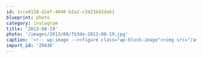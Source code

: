 ```yaml
---
id: 1cce8150-d2ef-4040-b3a2-c3421b42de61
blueprint: photo
category: instagram
title: '2013-08-19'
photo: '/images/2013/08/fb3de-2013-08-19.jpg'
caption: '<!-- wp:image --><figure class="wp-block-image"><img src="/assets/images/2013/08/fb3de-2013-08-19.jpg" /></figure><!-- /wp:image --><!-- wp:paragraph --><p>50% done (the patio)</p><!-- /wp:paragraph -->'
import_id: '20436'
---
```

